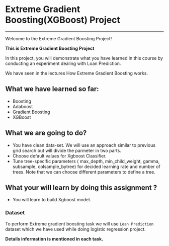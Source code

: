 # Extreme Gradient Boosting(XGBoost) Project
***

Welcome to the Extreme Gradient Boosting Project!

**This is Extreme Gradient Boosting Project**

In this project, you will demonstrate what you have learned in this course by conducting an experiment dealing with Loan Prediction.

We have seen in the lectures How Extreme Gradient Boosting works.

## What we have learned so far:
* Boosting 
* Adaboost 
* Gradient Boosting  
* XGBoost

## What we are going to do?
* You have clean data-set. We will use an approach similar to previous grid search but will divide the parmeter in two parts.
* Choose default values for Xgboost Classifier.
* Tune tree-specific parameters ( max_depth, min_child_weight, gamma, subsample, colsample_bytree) for decided learning rate and number of trees. Note that we can choose different parameters to define a tree.

## What your will learn by doing this assignment ?


* You will learn to build Xgboost model.

### Dataset
To perform Extreme gradient boosting task we will use `Loan Prediction` dataset which we have used while 
doing logistic regression project. 


**Details information is mentioned in each task.**

